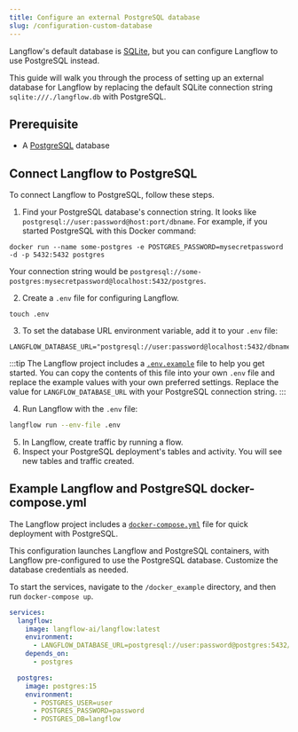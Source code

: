 ```yaml
---
title: Configure an external PostgreSQL database
slug: /configuration-custom-database
---
```

Langflow's default database is [SQLite](https://www.sqlite.org/docs.html), but you can configure Langflow to use PostgreSQL instead.

This guide will walk you through the process of setting up an external database for Langflow by replacing the default SQLite connection string `sqlite:///./langflow.db` with PostgreSQL.

## Prerequisite

* A [PostgreSQL](https://www.pgadmin.org/download/) database

## Connect Langflow to PostgreSQL

To connect Langflow to PostgreSQL, follow these steps.

1. Find your PostgreSQL database's connection string.
It looks like `postgresql://user:password@host:port/dbname`.
For example, if you started PostgreSQL with this Docker command:

```
docker run --name some-postgres -e POSTGRES_PASSWORD=mysecretpassword -d -p 5432:5432 postgres
```

Your connection string would be `postgresql://some-postgres:mysecretpassword@localhost:5432/postgres`.

2. Create a `.env` file for configuring Langflow.
```
touch .env
```

3. To set the database URL environment variable, add it to your `.env` file:
```plaintext
LANGFLOW_DATABASE_URL="postgresql://user:password@localhost:5432/dbname"
```

:::tip
The Langflow project includes a [`.env.example`](https://github.com/langflow-ai/langflow/blob/main/.env.example) file to help you get started.
You can copy the contents of this file into your own `.env` file and replace the example values with your own preferred settings.
Replace the value for `LANGFLOW_DATABASE_URL` with your PostgreSQL connection string.
:::

4. Run Langflow with the `.env` file:
```bash
langflow run --env-file .env
```

5. In Langflow, create traffic by running a flow.
6. Inspect your PostgreSQL deployment's tables and activity.
You will see new tables and traffic created.

## Example Langflow and PostgreSQL docker-compose.yml

The Langflow project includes a [`docker-compose.yml`](https://github.com/langflow-ai/langflow/blob/main/docker_example/docker-compose.yml) file  for quick deployment with PostgreSQL.

This configuration launches Langflow and PostgreSQL containers, with Langflow pre-configured to use the PostgreSQL database. Customize the database credentials as needed.

To start the services, navigate to the `/docker_example` directory, and then run `docker-compose up`.

```yaml
services:
  langflow:
    image: langflow-ai/langflow:latest
    environment:
      - LANGFLOW_DATABASE_URL=postgresql://user:password@postgres:5432/langflow
    depends_on:
      - postgres

  postgres:
    image: postgres:15
    environment:
      - POSTGRES_USER=user
      - POSTGRES_PASSWORD=password
      - POSTGRES_DB=langflow
```

